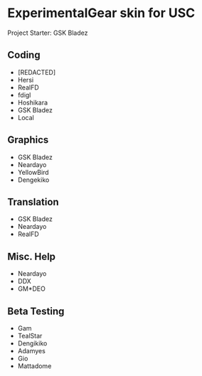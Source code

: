 # ExperimentalGear skin for USC 

Project Starter: GSK Bladez

## Coding
- [REDACTED]
- Hersi
- RealFD
- fdigl
- Hoshikara
- GSK Bladez
- Local

## Graphics
- GSK Bladez
- Neardayo
- YellowBird
- Dengekiko

## Translation
- GSK Bladez
- Neardayo
- RealFD

## Misc. Help
- Neardayo
- DDX
- GM*DEO

## Beta Testing
- Gam
- TealStar
- Dengikiko
- Adamyes
- Gio
- Mattadome


